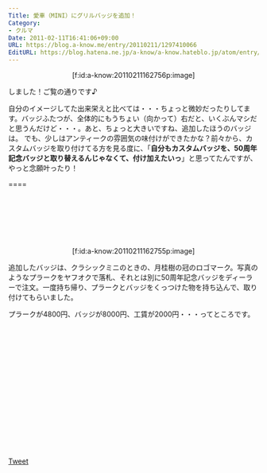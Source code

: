 ```yaml
---
Title: 愛車（MINI）にグリルバッジを追加！
Category:
- クルマ
Date: 2011-02-11T16:41:06+09:00
URL: https://blog.a-know.me/entry/20110211/1297410066
EditURL: https://blog.hatena.ne.jp/a-know/a-know.hateblo.jp/atom/entry/12921228815727979757
---
```


<div align=center>[f:id:a-know:20110211162756p:image]</div>

しました！ご覧の通りです♪


自分のイメージしてた出来栄えと比べては・・・ちょっと微妙だったりしてます。バッジふたつが、全体的にもうちょい（向かって）右だと、いくぶんマシだと思うんだけど・・・。あと、ちょっと大きいですね、追加したほうのバッジは。
でも、少しはアンティークの雰囲気の味付けができたかな？前々から、カスタムバッジを取り付けてる方を見る度に、「<span style="font-weight:bold;">自分もカスタムバッジを、50周年記念バッジと取り替えるんじゃなくて、付け加えたいっ</span>」と思ってたんですが、やっと念願叶ったり！

====

<script async src="//pagead2.googlesyndication.com/pagead/js/adsbygoogle.js"></script>
<!-- article-top -->
<ins class="adsbygoogle"
     style="display:inline-block;width:728px;height:90px"
     data-ad-client="ca-pub-3463034538369189"
     data-ad-slot="8367620130"></ins>
<script>
(adsbygoogle = window.adsbygoogle || []).push({});
</script>


<div align=center>[f:id:a-know:20110211162755p:image]</div>

追加したバッジは、クラシックミニのときの、月桂樹の冠のロゴマーク。写真のようなプラークをヤフオクで落札、それとは別に50周年記念バッジをディーラーで注文。一度持ち帰り、プラークとバッジをくっつけた物を持ち込んで、取り付けてもらいました。



プラークが4800円、バッジが8000円、工賃が2000円・・・ってところです。


<script async src="//pagead2.googlesyndication.com/pagead/js/adsbygoogle.js"></script>
<!-- article-bottom2 -->
<ins class="adsbygoogle"
     style="display:inline-block;width:300px;height:250px"
     data-ad-client="ca-pub-3463034538369189"
     data-ad-slot="5274552934"></ins>
<script>
(adsbygoogle = window.adsbygoogle || []).push({});
</script>


<a href="http://twitter.com/share" class="twitter-share-button" data-count="horizontal" data-via="a_know" data-related="CDiT_info" data-lang="ja">Tweet</a><script type="text/javascript" src="http://platform.twitter.com/widgets.js"></script>
